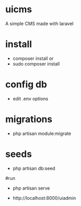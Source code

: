 # uicms

A simple CMS made with laravel

# install

- composer install
or
- sudo composer install

# config db

- edit .env options

# migrations

- php artisan module:migrate

# seeds

- php artisan db:seed

#run

- php artisan serve

- http://localhost:8000/uiadmin


